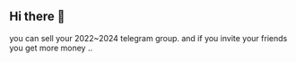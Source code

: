 ## Hi there 👋
you can sell your 2022~2024 telegram group.
and if you invite your friends you get more money ..
